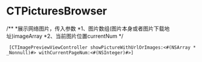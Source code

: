 # CTPicturesBrowser

/**
 *展示网络图片，传入参数
 *1、图片数组(图片本身或者图片下载地址)imageArray
 *2、当前图片位置currentNum
 */
 
     [CTImagePreviewViewController showPictureWithUrlOrImages:<#(NSArray * _Nonnull)#> withCurrentPageNum:<#(NSInteger)#>]


